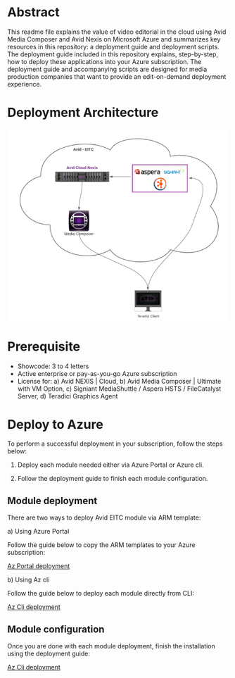 # Abstract

This readme file explains the value of video editorial in the cloud using Avid Media Composer and Avid Nexis on Microsoft Azure and summarizes key resources in this repository: a deployment guide and deployment scripts. The deployment guide included in this repository explains, step-by-step, how to deploy these applications into your Azure subscription.  The deployment guide and accompanying scripts are designed for media production companies that want to provide an edit-on-demand deployment experience.

# Deployment Architecture 

<img src="./diagram2.PNG" />

# Prerequisite

- Showcode: 3 to 4 letters
- Active enterprise or pay-as-you-go Azure subscription
- License for: a) Avid NEXIS | Cloud, b) Avid Media Composer | Ultimate with VM Option, c) Signiant MediaShuttle / Aspera HSTS / FileCatalyst Server, d) Teradici Graphics Agent 

# Deploy to Azure

To perform a successful deployment in your subscription, follow the steps below: 

1) Deploy each module needed either via Azure Portal or Azure cli. 

2) Follow the deployment guide to finish each module configuration.  

## Module deployment

There are two ways to deploy Avid EITC module via ARM template: 

a) Using Azure Portal

Follow the guide below to copy the ARM templates to your Azure subscription:

[Az Portal deployment](https://github.com/avid-technology/VideoEditorialInTheCloud/tree/master/Avid_Edit_In_The_Cloud_Arm/Document/AzPortalGuide.pdf) 

b) Using Az cli

Follow the guide below to deploy each module directly from CLI:

[Az Cli deployment](https://github.com/avid-technology/VideoEditorialInTheCloud/tree/master/Avid_Edit_In_The_Cloud_Arm/Document/AzCliGuide.pdf) 

## Module configuration

Once you are done with each module deployment, finish the installation using the deployment guide: 

[Az Cli deployment](https://github.com/avid-technology/VideoEditorialInTheCloud/blob/master/Avid_Edit_In_The_Cloud_Arm/Document/Deployment_Guide_2020.pdf) 